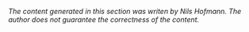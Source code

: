 

*The content generated in this section was writen by Nils Hofmann. The author does not guarantee the correctness of the content.*